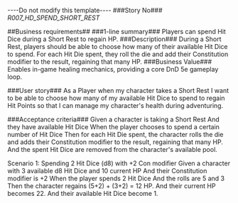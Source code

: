 ----Do not modify this template----
###Story No###
*R007_HD_SPEND_SHORT_REST*

##Business requirements##
###1-line summary###
Players can spend Hit Dice during a Short Rest to regain HP.
###Description###
During a Short Rest, players should be able to choose how many of their available Hit Dice to spend. For each Hit Die spent, they roll the die and add their Constitution modifier to the result, regaining that many HP.
###Business Value###
Enables in-game healing mechanics, providing a core DnD 5e gameplay loop.

###User story###
As a Player
when my character takes a Short Rest
I want to be able to choose how many of my available Hit Dice to spend to regain Hit Points
so that I can manage my character's health during adventuring.

###Acceptance criteria###
Given a character is taking a Short Rest
And they have available Hit Dice
When the player chooses to spend a certain number of Hit Dice
Then for each Hit Die spent, the character rolls the die and adds their Constitution modifier to the result, regaining that many HP.
And the spent Hit Dice are removed from the character's available pool.

Scenario 1: Spending 2 Hit Dice (d8) with +2 Con modifier
Given a character with 3 available d8 Hit Dice and 10 current HP
And their Constitution modifier is +2
When the player spends 2 Hit Dice
And the rolls are 5 and 3
Then the character regains (5+2) + (3+2) = 12 HP.
And their current HP becomes 22.
And their available Hit Dice become 1.